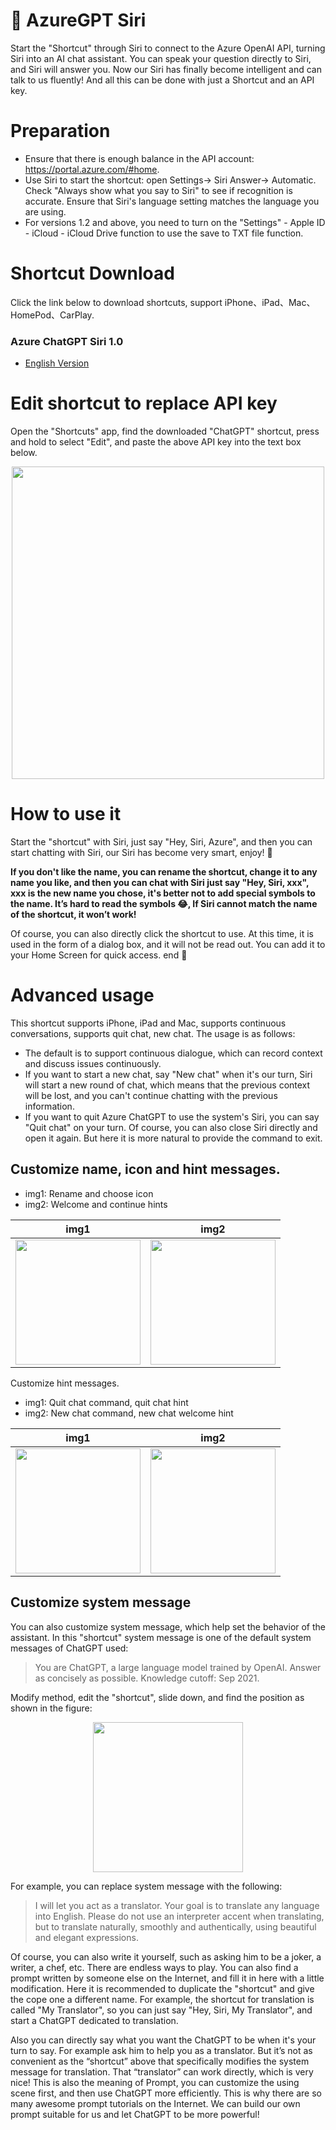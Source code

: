 # 🤖️ AzureGPT Siri

Start the "Shortcut" through Siri to connect to the Azure OpenAI API, turning Siri into an AI chat assistant. You can speak your question directly to Siri, and Siri will answer you. Now our Siri has finally become intelligent and can talk to us fluently! And all this can be done with just a Shortcut and an API key.

# Preparation

- Ensure that there is enough balance in the API account: https://portal.azure.com/#home.
- Use Siri to start the shortcut: open Settings-> Siri Answer-> Automatic. Check "Always show what you say to Siri" to see if recognition is accurate. Ensure that Siri's language setting matches the language you are using.
- For versions 1.2 and above, you need to turn on the "Settings" - Apple ID - iCloud - iCloud Drive function to use the save to TXT file function.

# Shortcut Download

Click the link below to download shortcuts, support iPhone、iPad、Mac、HomePod、CarPlay.

### Azure ChatGPT Siri 1.0

- [English Version](https://www.icloud.com/shortcuts/03188fd515ae435889f7f36a7ab16d95)


# Edit shortcut to replace API key

Open the "Shortcuts" app, find the downloaded "ChatGPT" shortcut, press and hold to select "Edit", and paste the above API key into the text box below.

<div align="center">
<img width="500" src="img/replace-api-key.png" />
</div>

# How to use it

Start the "shortcut" with Siri, just say "Hey, Siri, Azure", and then you can start chatting with Siri, our Siri has become very smart, enjoy! 🎉

**If you don't like the name, you can rename the shortcut, change it to any name you like, and then you can chat with Siri just say "Hey, Siri, xxx", xxx is the new name you  chose, it's better not to add special symbols to the name. It’s hard to read the symbols 😂, If Siri cannot match the name of the shortcut, it won’t work!**

Of course, you can also directly click the shortcut to use. At this time, it is used in the form of a dialog box, and it will not be read out. You can add it to your Home Screen for quick access. end 🎉

# Advanced usage

This shortcut supports iPhone, iPad and Mac, supports continuous conversations, supports quit chat, new chat. The usage is as follows:

- The default is to support continuous dialogue, which can record context and discuss issues continuously.
- If you want to start a new chat, say "New chat" when it's our turn, Siri will start a new round of chat, which means that the previous context will be lost, and you can't continue chatting with the previous information.
- If you want to quit Azure ChatGPT to use the system's Siri, you can say "Quit chat" on your turn. Of course, you can also close Siri directly and open it again. But here it is more natural to provide the command to exit.

## Customize name, icon and hint messages.

- img1: Rename and choose icon
- img2: Welcome and continue hints

| img1 | img2 |
| :-------------: |:-------------:|
| <img width="200" src="img/IMG_rename-icon.png" /> | <img width="200" src="img/IMG_welcome-continue.png" /> |

Customize hint messages.

- img1: Quit chat command, quit chat hint
- img2: New chat command, new chat welcome hint

| img1 | img2 |
| :-------------: |:-------------:|
| <img width="200" src="img/IMG_quit-chat.png" /> | <img width="200" src="img/IMG_new-chat.png" /> |

## Customize system message

You can also customize system message, which help set the behavior of the assistant. In this "shortcut" system message is one of the default system messages of ChatGPT used:

> You are ChatGPT, a large language model trained by OpenAI. Answer as concisely as possible. Knowledge cutoff: Sep 2021.

Modify method, edit the "shortcut", slide down, and find the position as shown in the figure:

<div align="center">
<img width="240" src="img/IMG_system-message.png" />
</div>

For example, you can replace system message with the following:

> I will let you act as a translator. Your goal is to translate any language into English. Please do not use an interpreter accent when translating, but to translate naturally, smoothly and authentically, using beautiful and elegant expressions.

Of course, you can also write it yourself, such as asking him to be a joker, a writer, a chef, etc. There are endless ways to play. You can also find a prompt written by someone else on the Internet, and fill it in here with a little modification. Here it is recommended to  duplicate the "shortcut" and give the cope one a different name. For example, the shortcut for translation is called "My Translator", so you can just say "Hey, Siri, My Translator", and start a ChatGPT dedicated to translation.

Also you can directly say what you want the ChatGPT to be when it's your turn to say. For example ask him to help you as a translator. But it’s not as convenient as the “shortcut” above that specifically modifies the system message for translation. That “translator” can work directly, which is very nice! This is also the meaning of Prompt, you can customize the using scene first, and then use ChatGPT more efficiently. This is why there are so many awesome prompt tutorials on the Internet. We can build our own prompt suitable for us and let ChatGPT to be more powerful!
